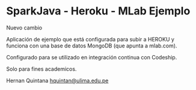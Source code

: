 # SparkJava - Heroku - MLab Ejemplo
Nuevo cambio

Aplicación de ejemplo que está configurada para subir a HEROKU y funciona con una base de datos MongoDB (que apunta a mlab.com).

Configurado para se utilizado en integración continua con Codeship. 

Solo para fines academicos.

Hernan Quintana
hquintan@ulima.edu.pe
